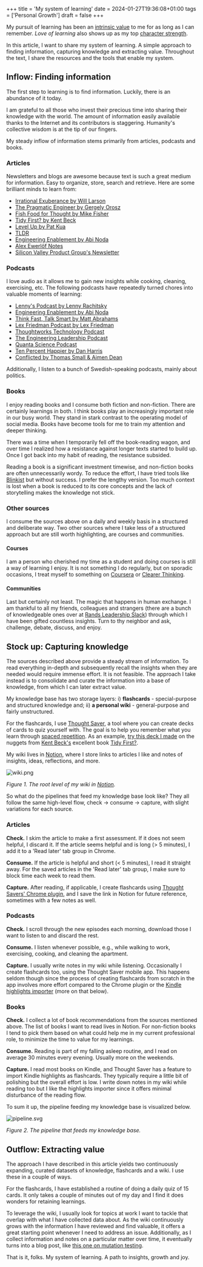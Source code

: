 +++
title = 'My system of learning'
date = 2024-01-27T19:36:08+01:00
tags = ['Personal Growth']
draft = false
+++

My pursuit of learning has been an [intrinsic value](https://programs.clearerthinking.org/intrinsic_values_test.html) to me for as long as I can remember. _Love of learning_ also shows up as my top [character strength](https://viacharacter.org/).

In this article, I want to share my system of learning. A simple approach to finding information, capturing knowledge and extracting value. Throughout the text, I share the resources and the tools that enable my system.

## Inflow: Finding information

The first step to learning is to find information. Luckily, there is an abundance of it today.

I am grateful to all those who invest their precious time into sharing their knowledge with the world. The amount of information easily available thanks to the Internet and its contributors is staggering. Humanity's collective wisdom is at the tip of our fingers.

My steady inflow of information stems primarily from articles, podcasts and books.

### Articles

Newsletters and blogs are awesome because text is such a great medium for information. Easy to organize, store, search and retrieve. Here are some brilliant minds to learn from:

- [Irrational Exuberance by Will Larson](https://lethain.com/newsletter/)
- [The Pragmatic Engineer by Gergely Orosz](https://newsletter.pragmaticengineer.com/)
- [Fish Food for Thought by Mike Fisher](https://mikefisher.substack.com/)
- [Tidy First? by Kent Beck](https://tidyfirst.substack.com/)
- [Level Up by Pat Kua](https://levelup.patkua.com/)
- [TLDR](https://tldr.tech/)
- [Engineering Enablement by Abi Noda](https://newsletter.getdx.com/)
- [Alex Ewerlöf Notes](https://blog.alexewerlof.com/)
- [Silicon Valley Product Group's Newsletter](https://www.svpg.com/)

### Podcasts

I love audio as it allows me to gain new insights while cooking, cleaning, exercising, etc. The following podcasts have repeatedly turned chores into valuable moments of learning:

- [Lenny's Podcast by Lenny Rachitsky](https://open.spotify.com/show/2dR1MUZEHCOnz1LVfNac0j?si=cafc040c96ef43c6)
- [Engineering Enablement by Abi Noda](https://open.spotify.com/show/3NxjyIsuxeDMQtisDqBy7D?si=75abe17deeb74bdc)
- [Think Fast, Talk Smart by Matt Abrahams](https://open.spotify.com/show/6ll0MwobDt1JW9gYaOONEo?si=ad46c62eb5f342ca)
- [Lex Friedman Podcast by Lex Friedman](https://open.spotify.com/show/2MAi0BvDc6GTFvKFPXnkCL?si=76199b354a334cd4)
- [Thoughtworks Technology Podcast](https://open.spotify.com/show/6RBb4pGRgOFTmtCDSfTWvu?si=1338ad1ca93448dd)
- [The Engineering Leadership Podcast](https://open.spotify.com/show/1wIytRQ4Ub8McXSP1iDwVX?si=37660668739844a0)
- [Quanta Science Podcast](https://open.spotify.com/show/7oKXOpbHzbICFUcJNbZ5wF?si=89085e1d06cc4aa9)
- [Ten Percent Happier by Dan Harris](https://open.spotify.com/show/1CfW319UkBMVhCXfei8huv?si=9f7be3e155944d5b)
- [Conflicted by Thomas Small & Aimen Dean](https://open.spotify.com/show/1pgRlNKUjQksdy90usLyM5?si=8fae015328564dbc)

Additionally, I listen to a bunch of Swedish-speaking podcasts, mainly about politics.

### Books

I enjoy reading books and I consume both fiction and non-fiction. There are certainly learnings in both. I think books play an increasingly important role in our busy world. They stand in stark contrast to the operating model of social media. Books have become tools for me to train my attention and deeper thinking.

There was a time when I temporarily fell off the book-reading wagon, and over time I realized how a resistance against longer texts started to build up. Once I got back into my habit of reading, the resistance subsided.

Reading a book is a significant investment timewise, and non-fiction books are often unnecessarily wordy. To reduce the effort, I have tried tools like [Blinkist](https://www.blinkist.com/) but without success. I prefer the lengthy version. Too much context is lost when a book is reduced to its core concepts and the lack of storytelling makes the knowledge not stick.

### Other sources

I consume the sources above on a daily and weekly basis in a structured and deliberate way. Two other sources where I take less of a structured approach but are still worth highlighting, are courses and communities.

#### Courses

I am a person who cherished my time as a student and doing courses is still a way of learning I enjoy. It is not something I do regularly, but on sporadic occasions, I treat myself to something on [Coursera](https://www.coursera.org/) or [Clearer Thinking](https://www.clearerthinking.org/).

#### Communities

Last but certainly not least. The magic that happens in human exchange. I am thankful to all my friends, colleagues and strangers (there are a bunch of knowledgeable ones over at [Rands Leadership Slack](https://randsinrepose.com/welcome-to-rands-leadership-slack/)) through which I have been gifted countless insights. Turn to thy neighbor and ask, challenge, debate, discuss, and enjoy.

## Stock up: Capturing knowledge

The sources described above provide a steady stream of information. To read everything in-depth and subsequently recall the insights when they are needed would require immense effort. It is not feasible. The approach I take instead is to consolidate and curate the information into a base of knowledge, from which I can later extract value.

My knowledge base has two storage layers: i) **flashcards** - special-purpose and structured knowledge and; ii) **a personal wiki** - general-purpose and fairly unstructured.

For the flashcards, I use [Thought Saver](https://www.thoughtsaver.com/), a tool where you can create decks of cards to quiz yourself with. The goal is to help you remember what you learn through [spaced repetition](https://en.wikipedia.org/wiki/Spaced_repetition). As an example, [try this deck I made](https://app.thoughtsaver.com/embed/3MxaX3NDod?start=1&end=37) on the nuggets from [Kent Beck's](https://www.kentbeck.com/) excellent book [Tidy First?](https://www.oreilly.com/library/view/tidy-first/9781098151232/).

My wiki lives in [Notion](https://www.notion.so/), where I store links to articles I like and notes of insights, ideas, reflections, and more.

![wiki.png](/a-system-of-learning/wiki.png)

_Figure 1. The root level of my wiki in [Notion](https://www.notion.so/)._

So what do the pipelines that feed my knowledge base look like? They all follow the same high-level flow, check -> consume -> capture, with slight variations for each source.

### Articles

**Check.** I skim the article to make a first assessment. If it does not seem helpful, I discard it. If the article seems helpful and is long (> 5 minutes), I add it to a 'Read later' tab group in Chrome.

**Consume.** If the article is helpful and short (< 5 minutes), I read it straight away. For the saved articles in the 'Read later' tab group, I make sure to block time each week to read them.

**Capture.** After reading, if applicable, I create flashcards using [Thought Savers' Chrome plugin](https://chromewebstore.google.com/detail/thought-saver/fbgpbfndoojlffkhpfijokglcfekhnpf?pli=1), and I save the link in Notion for future reference, sometimes with a few notes as well.

### Podcasts

**Check.** I scroll through the new episodes each morning, download those I want to listen to and discard the rest.

**Consume.** I listen whenever possible, e.g., while walking to work, exercising, cooking, and cleaning the apartment.

**Capture.** I usually write notes in my wiki while listening. Occasionally I create flashcards too, using the Thought Saver mobile app. This happens seldom though since the process of creating flashcards from scratch in the app involves more effort compared to the Chrome plugin or the [Kindle highlights importer](https://blog.thoughtsaver.com/relive-your-favourite-books-with-kindle-highlights-as-flashcards/) (more on that below).

### Books

**Check.** I collect a lot of book recommendations from the sources mentioned above. The list of books I want to read lives in Notion. For non-fiction books I tend to pick them based on what could help me in my current professional role, to minimize the time to value for my learnings.

**Consume.** Reading is part of my falling asleep routine, and I read on average 30 minutes every evening. Usually more on the weekends.

**Capture.** I read most books on Kindle, and Thought Saver has a feature to import Kindle highlights as flashcards. They typically require a little bit of polishing but the overall effort is low. I write down notes in my wiki while reading too but I like the highlights importer since it offers minimal disturbance of the reading flow.

To sum it up, the pipeline feeding my knowledge base is visualized below.

![pipeline.svg](/a-system-of-learning/pipeline.svg)

_Figure 2. The pipeline that feeds my knowledge base._

## Outflow: Extracting value

The approach I have described in this article yields two continuously expanding, curated datasets of knowledge, flashcards and a wiki. I use these in a couple of ways.

For the flashcards, I have established a routine of doing a daily quiz of 15 cards. It only takes a couple of minutes out of my day and I find it does wonders for retaining learnings.

To leverage the wiki, I usually look for topics at work I want to tackle that overlap with what I have collected data about. As the wiki continuously grows with the information I have reviewed and find valuable, it offers a great starting point whenever I need to address an issue. Additionally, as I collect information and notes on a particular matter over time, it eventually turns into a blog post, like [this one on mutation testing](./mutation-testing.md).

That is it, folks. My system of learning. A path to insights, growth and joy.
